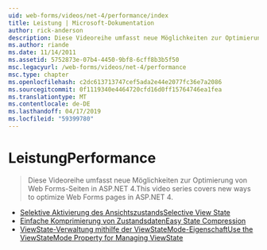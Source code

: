 ```yaml
---
uid: web-forms/videos/net-4/performance/index
title: Leistung | Microsoft-Dokumentation
author: rick-anderson
description: Diese Videoreihe umfasst neue Möglichkeiten zur Optimierung von Web Forms-Seiten in ASP.NET 4.
ms.author: riande
ms.date: 11/14/2011
ms.assetid: 5752873e-07b4-4450-9bf8-6cff8b3b5f50
msc.legacyurl: /web-forms/videos/net-4/performance
msc.type: chapter
ms.openlocfilehash: c2dc613713747cef5ada2e44e2077fc36e7a2086
ms.sourcegitcommit: 0f1119340e4464720cfd16d0ff15764746ea1fea
ms.translationtype: MT
ms.contentlocale: de-DE
ms.lasthandoff: 04/17/2019
ms.locfileid: "59399780"
---
```

# <a name="performance"></a><span data-ttu-id="5449a-103">Leistung</span><span class="sxs-lookup"><span data-stu-id="5449a-103">Performance</span></span>

> <span data-ttu-id="5449a-104">Diese Videoreihe umfasst neue Möglichkeiten zur Optimierung von Web Forms-Seiten in ASP.NET 4.</span><span class="sxs-lookup"><span data-stu-id="5449a-104">This video series covers new ways to optimize Web Forms pages in ASP.NET 4.</span></span>


- [<span data-ttu-id="5449a-105">Selektive Aktivierung des Ansichtszustands</span><span class="sxs-lookup"><span data-stu-id="5449a-105">Selective View State</span></span>](aspnet-4-quick-hit-selective-view-state.md)
- [<span data-ttu-id="5449a-106">Einfache Komprimierung von Zustandsdaten</span><span class="sxs-lookup"><span data-stu-id="5449a-106">Easy State Compression</span></span>](aspnet-4-quick-hit-easy-state-compression.md)
- [<span data-ttu-id="5449a-107">ViewState-Verwaltung mithilfe der ViewStateMode-Eigenschaft</span><span class="sxs-lookup"><span data-stu-id="5449a-107">Use the ViewStateMode Property for Managing ViewState</span></span>](how-do-i-use-the-viewstatemode-property-for-managing-viewstate.md)
